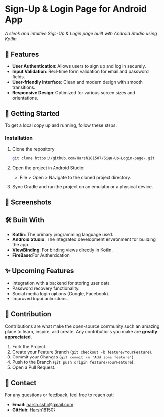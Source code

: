 # Sign-Up & Login Page for Android App
*A sleek and intuitive Sign-Up & Login page built with Android Studio using Kotlin.*

## 📱 Features

- **User Authentication**: Allows users to sign up and log in securely.
- **Input Validation**: Real-time form validation for email and password fields.
- **User-friendly Interface**: Clean and modern design with smooth transitions.
- **Responsive Design**: Optimized for various screen sizes and orientations.

## 🚀 Getting Started

To get a local copy up and running, follow these steps.

### Installation

1. Clone the repository:
   ```bash
   git clone https://github.com/Harsh181507/Sign-Up-Login-page-.git
   ```

2. Open the project in Android Studio:
   - File > Open > Navigate to the cloned project directory.
   
3. Sync Gradle and run the project on an emulator or a physical device.

## 📸 Screenshots


## 🛠️ Built With

- **Kotlin**: The primary programming language used.
- **Android Studio**: The integrated development environment for building the app.
- **ViewBinding**: For binding views directly in Kotlin.
- **FireBase**:For Authentication

## ✨ Upcoming Features

- Integration with a backend for storing user data.
- Password recovery functionality.
- Social media login options (Google, Facebook).
- Improved input animations.

## 🤝 Contribution

Contributions are what make the open-source community such an amazing place to learn, inspire, and create. Any contributions you make are **greatly appreciated**.

1. Fork the Project.
2. Create your Feature Branch (`git checkout -b feature/YourFeature`).
3. Commit your Changes (`git commit -m 'Add some feature'`).
4. Push to the Branch (`git push origin feature/YourFeature`).
5. Open a Pull Request.

## 💬 Contact

For any questions or feedback, feel free to reach out:

- **Email**: harsh.sshr@gmail.com
- **GitHub**: [Harsh181507](https://github.com/Harsh181507)

